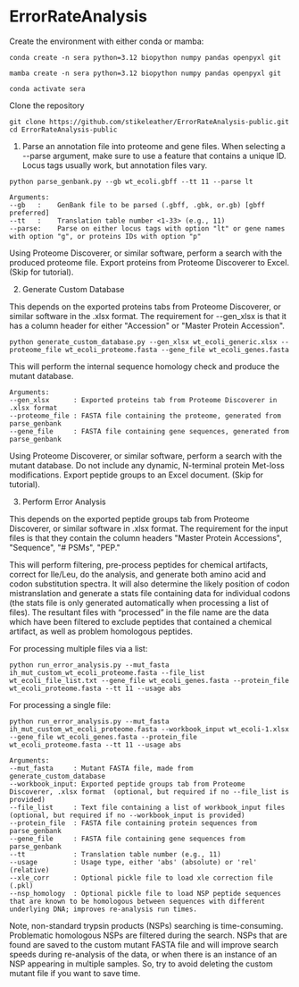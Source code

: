 # ErrorRateAnalysis

Create the environment with either conda or mamba:

```
conda create -n sera python=3.12 biopython numpy pandas openpyxl git
```
```
mamba create -n sera python=3.12 biopython numpy pandas openpyxl git
```
```
conda activate sera
```
Clone the repository
```
git clone https://github.com/stikeleather/ErrorRateAnalysis-public.git
cd ErrorRateAnalysis-public
```

1) Parse an annotation file into proteome and gene files. When selecting a --parse argument, make sure to use a feature that contains a unique ID. Locus tags usually work, but annotation files vary.

```
python parse_genbank.py --gb wt_ecoli.gbff --tt 11 --parse lt
```
```
Arguments:
--gb   :    GenBank file to be parsed (.gbff, .gbk, or.gb) [gbff preferred]
--tt   :    Translation table number <1-33> (e.g., 11)
--parse:    Parse on either locus tags with option "lt" or gene names with option "g", or proteins IDs with option "p"
```

Using Proteome Discoverer, or similar software, perform a search with the produced proteome file. Export proteins from Proteome Discoverer to Excel. (Skip for tutorial).


2) Generate Custom Database

This depends on the exported proteins tabs from Proteome Discoverer, or similar software in the .xlsx format. The requirement for --gen_xlsx is that it has a column header for either "Accession" or "Master Protein Accession".

```
python generate_custom_database.py --gen_xlsx wt_ecoli_generic.xlsx --proteome_file wt_ecoli_proteome.fasta --gene_file wt_ecoli_genes.fasta
```

This will perform the internal sequence homology check and produce the mutant database.

```
Arguments:
--gen_xlsx      : Exported proteins tab from Proteome Discoverer in .xlsx format
--proteome_file : FASTA file containing the proteome, generated from parse_genbank
--gene_file     : FASTA file containing gene sequences, generated from parse_genbank
```

Using Proteome Discoverer, or similar software, perform a search with the mutant database. Do not include any dynamic, N-terminal protein Met-loss modifications. Export peptide groups to an Excel document. (Skip for tutorial).


3) Perform Error Analysis

This depends on the exported peptide groups tab from Proteome Discoverer, or similar software in .xlsx format. The requirement for the input files is that they contain the column headers "Master Protein Accessions", "Sequence", "# PSMs", "PEP."

This will perform filtering, pre-process peptides for chemical artifacts, correct for Ile/Leu, do the analysis, and generate both amino acid and codon substitution spectra. It will also determine the likely position of codon mistranslation and generate a stats file containing data for individual codons (the stats file is only generated automatically when processing a list of files). The resultant files with “processed” in the file name are the data which have been filtered to exclude peptides that contained a chemical artifact, as well as problem homologous peptides.

For processing multiple files via a list:

```
python run_error_analysis.py --mut_fasta ih_mut_custom_wt_ecoli_proteome.fasta --file_list wt_ecoli_file_list.txt --gene_file wt_ecoli_genes.fasta --protein_file wt_ecoli_proteome.fasta --tt 11 --usage abs
```

For processing a single file:

```
python run_error_analysis.py --mut_fasta ih_mut_custom_wt_ecoli_proteome.fasta --workbook_input wt_ecoli-1.xlsx --gene_file wt_ecoli_genes.fasta --protein_file wt_ecoli_proteome.fasta --tt 11 --usage abs
```
```
Arguments:
--mut_fasta     : Mutant FASTA file, made from generate_custom_database
--workbook_input: Exported peptide groups tab from Proteome Discoverer, .xlsx format  (optional, but required if no --file_list is provided)
--file_list     : Text file containing a list of workbook_input files (optional, but required if no --workbook_input is provided)
--protein_file  : FASTA file containing protein sequences from parse_genbank
--gene_file     : FASTA file containing gene sequences from parse_genbank
--tt            : Translation table number (e.g., 11) 
--usage         : Usage type, either 'abs' (absolute) or 'rel' (relative)
--xle_corr      : Optional pickle file to load xle correction file (.pkl)
--nsp_homology  : Optional pickle file to load NSP peptide sequences that are known to be homologous between sequences with different underlying DNA; improves re-analysis run times.
```

Note, non-standard trypsin products (NSPs) searching is time-consuming. Problematic homologous NSPs are filtered during the search. NSPs that are found are saved to the custom mutant FASTA file and will improve search speeds during re-analysis of the data, or when there is an instance of an NSP appearing in multiple samples. So, try to avoid deleting the custom mutant file if you want to save time.
